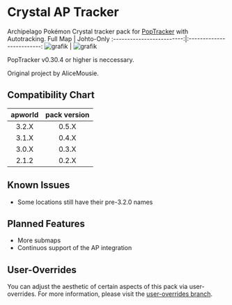 # Crystal AP Tracker

Archipelago Pokémon Crystal tracker pack for [PopTracker](https://github.com/black-sliver/PopTracker/) with Autotracking.
Full Map             |  Johto-Only
:-------------------------:|:-------------------------:
![grafik](https://github.com/user-attachments/assets/fa207181-8871-4e77-9556-f722cb4eefe7) | ![grafik](https://github.com/user-attachments/assets/2dd88ea7-5674-427f-9993-420c8338ee3c)



PopTracker v0.30.4 or higher is neccessary.

Original project by AliceMousie. 

## Compatibility Chart
apworld | pack version
:-------------------------:|:-------------------------:
3.2.X   | 0.5.X
3.1.X   | 0.4.X
3.0.X   | 0.3.X
2.1.2   | 0.2.X

## Known Issues
- Some locations still have their pre-3.2.0 names

## Planned Features
- More submaps
- Continuos support of the AP integration

## User-Overrides
You can adjust the aesthetic of certain aspects of this pack via user-overrides. For more information, please visit the [user-overrides branch](https://github.com/palex00/crystal-ap-tracker/tree/user-overrides).
